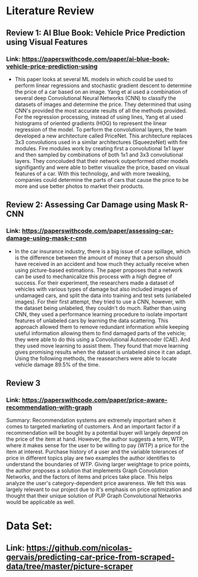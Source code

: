# Literature Review

## Review 1: AI Blue Book: Vehicle Price Prediction using Visual Features
### Link: https://paperswithcode.com/paper/ai-blue-book-vehicle-price-prediction-using

- This paper looks at several ML models in which could be used to perform linear regressions and stochastic gradient descent to determine the price of a car based on an image. Yang et al used a combination of several deep Convolutional Neural Networks (CNN) to classify the datasets of images and determine the price. They determined that using CNN's provided the most accurate results of all the methods provided. For the regression processing, instead of using lines, Yang et al used histograms of oriented gradients (HOG) to represent the linear regression of the model. To perform the convolutional layers, the team developed a new architecture called PriceNet. This architecture replaces 3x3 convolutions used in a similar architectures (SqueezeNet) with fire modules. Fire modules work by creating first a convolutional 1x1 layer and then sampled by combinations of both 1x1 and 3x3 convolutional layers. They concoluded that their network outperformed other models signifigantly and were able to better visualize the price, based on visual features of a car. With this technology, and with more tweaking, companies could determine the parts of cars that cause the price to be more and use better photos to market their products.

## Review 2: Assessing Car Damage using Mask R-CNN
### Link: https://paperswithcode.com/paper/assessing-car-damage-using-mask-r-cnn

- In the car insurance industry, there is a big issue of case spillage, which is the difference between the amount of money that a person should have received in an accident and how much they actually receive when using picture-based estimations. The paper proposes that a network can be used to mechanicalize this process with a high degree of success. For their experiment, the researchers made a dataset of vehicles with various types of damage but also included images of undamaged cars, and split the data into training and test sets (unlabeled images). For their first attempt, they tried to use a CNN, however, with the dataset being unlabeled, they couldn't do much. Rather than using CNN, they used a performance learning procedure to isolate important features of unlabeled cars by learning the data scattering. This approach allowed them to remove redundant information while keeping useful information allowing them to find damaged parts of the vehicle; they were able to do this using a Convolutional Autoencoder (CAE). And they used move learning to assist them. They found that move learning gives promising results when the dataset is unlabeled since it can adapt. Using the following methods, the reasearchers were able to locate vehicle damage 89.5% of the time.

## Review 3
### Link: https://paperswithcode.com/paper/price-aware-recommendation-with-graph
 Summary: Recommendation systems are extremely important when it comes to targeted marketing of customers. And an important factor if a recommendation will be bought by a potential buyer will largely depend on the price of the item at hand. However, the author suggests a term, WTP, where it makes sense for the user to be willing to pay (WTP) a price for the item at interest. Purchase history of a user and the variable tolerances of price in different topics play are two examples the author identifies to understand the boundaries of WTP. Giving larger weightage to price points, the author proposes a solution that implements Graph Convolution Networks, and the factors of items and prices take place. This helps analyze the user's category-dependent price awareness. We felt this was largely relevant to our project due to it's emphasis on price optimization and thought that their unique solution of PUP Graph Convolutional Networks would be applicable as well. 

# Data Set: 
## Link: https://github.com/nicolas-gervais/predicting-car-price-from-scraped-data/tree/master/picture-scraper
